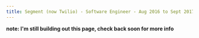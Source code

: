 ```yaml
---
title: Segment (now Twilio) - Software Engineer - Aug 2016 to Sept 2017
---
```

__note: I'm still building out this page, check back soon for more info__